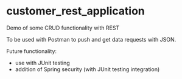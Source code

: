 # customer_rest_application
Demo of some CRUD functionality with REST

To be used with Postman to push and get data requests with JSON.

Future functionality:
- use with JUnit testing
- addition of Spring security (with JUnit testing integration)
